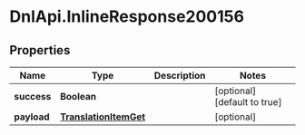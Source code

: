 # DnlApi.InlineResponse200156

## Properties
Name | Type | Description | Notes
------------ | ------------- | ------------- | -------------
**success** | **Boolean** |  | [optional] [default to true]
**payload** | [**TranslationItemGet**](TranslationItemGet.md) |  | [optional] 


